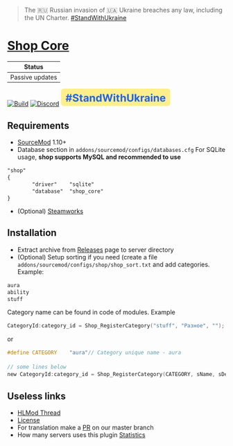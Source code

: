 > The 🇷🇺 Russian invasion of 🇺🇦 Ukraine breaches any law, including the UN Charter. [#StandWithUkraine](https://github.com/vshymanskyy/StandWithUkraine)

# [Shop Core](https://hlmod.ru/threads/shop-core-fork.38351/)

| Status |
|:------:|
| Passive updates |

[![Build](https://github.com/hlmod/Shop-Core/actions/workflows/build.yml/badge.svg)](https://github.com/hlmod/Shop-Core/actions/workflows/build.yml) [![Discord](https://img.shields.io/discord/315148933792006144.svg)](https://discord.gg/NTrASWm) [![StandWithUkraine](https://raw.githubusercontent.com/vshymanskyy/StandWithUkraine/main/badges/StandWithUkraine.svg)](https://github.com/vshymanskyy/StandWithUkraine/blob/main/docs/README.md)

## Requirements
- [SourceMod](https://www.sourcemod.net/downloads.php?branch=stable) 1.10+
- Database section in `addons/sourcemod/configs/databases.cfg`
For SQLite usage, **shop supports MySQL and recommended to use**
```
"shop"
{
        "driver"    "sqlite"
        "database"  "shop_core"
}
```
- (Optional) [Steamworks](https://forums.alliedmods.net/showthread.php?t=229556)

## Installation
- Extract archive from [Releases](../../releases) page to server directory
- (Optional) Setup sorting if you need (create a file `addons/sourcemod/configs/shop/shop_sort.txt` and add categories.
Example:
```
aura
ability
stuff
```
Category name can be found in code of modules. Example
```h
CategoryId:category_id = Shop_RegisterCategory("stuff", "Разное", ""); // Category unique name - stuff
```
or
```h
#define CATEGORY    "aura"// Category unique name - aura

// some lines below
new CategoryId:category_id = Shop_RegisterCategory(CATEGORY, sName, sDescription); // Category name in constant CATEGORY
```

## Useless links
- [HLMod Thread](https://hlmod.ru/threads/shop-core-fork.38351/)
- [License](https://github.com/hlmod/Shop-Core/blob/master/LICENSE.md)
- For translation make a [PR](https://github.com/hlmod/Shop-Core/pulls) on our master branch
- How many servers uses this plugin [Statistics](https://stats.tibari.dev/plugin/8)
